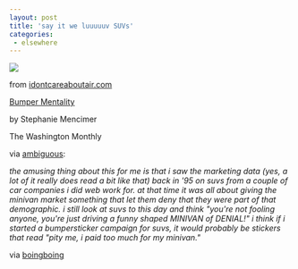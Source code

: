 ```yaml
---
layout: post
title: 'say it we luuuuuv SUVs'
categories:
 - elsewhere
---
```



<a href="http://www.idontcareaboutair.com/bumpers/create.shtml"><img border=0 src="http://www.idontcareaboutair.com/bumpers/saddam_bumper.gif"></a>

from <a href="http://www.idontcareaboutair.com/">idontcareaboutair.com</a>



<a href="http://www.washingtonmonthly.com/features/2001/0212.mencimer.html">Bumper Mentality</a>

by Stephanie Mencimer

The Washington Monthly



via <a href="http://www.ambiguous.org/archive.php3/2002/Dec/6#quinn2002126.1">ambiguous</a>:



<i>the amusing thing about this for me is that i saw the marketing data (yes, a lot of it really does read a bit like that) back in '95 on suvs from a couple of car companies i did web work for. at that time it was all about giving the minivan market something that let them deny that they were part of that demographic. i still look at suvs to this day and think "you're not fooling anyone, you're just driving a funny shaped MINIVAN of DENIAL!" i think if i started a bumpersticker campaign for suvs, it would probably be stickers that read "pity me, i paid too much for my minivan."</i>



via <a href="http://boingboing.net">boingboing</a>



